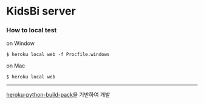 # KidsBi server

### How to local test
on Window
```
$ heroku local web -f Procfile.windows
```
on Mac
```
$ heroku local web
```

---
[heroku-python-build-pack](https://devcenter.heroku.com/articles/getting-started-with-python)을 기반하여 개발

